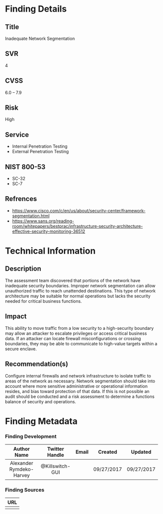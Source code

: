 
# Finding Details 

## Title
  Inadequate Network Segmentation 
## SVR
  4
## CVSS
  6.0 – 7.9
## Risk
  High
## Service
  * Internal Penetration Testing
  * External Penetration Testing 
## NIST 800-53 
  * SC-32
  * SC-7
## Refrences
  * https://www.cisco.com/c/en/us/about/security-center/framework-segmentation.html
  * https://www.sans.org/reading-room/whitepapers/bestprac/infrastructure-security-architecture-effective-security-monitoring-36512
  
# Technical Information

## Description 
The assessment team discovered that portions of the network have inadequate security boundaries. Improper network segmentation can allow unauthorized traffic to reach unattended destinations. This type of network architecture may be suitable for normal operations but lacks the security needed for critical business functions. 

## Impact
This ability to move traffic from a low security to a high-security boundary may allow an attacker to escalate privileges or access critical business data. If an attacker can locate firewall misconfigurations or crossing boundaries, they may be able to communicate to high-value targets within a secure enclave. 


## Recommendation(s)
Configure internal firewalls and network infrastructure to isolate traffic to areas of the network as necessary.  Network segmentation should take into account where more sensitive administrative or operational information resides, and bias toward protection of that data. If this is not possible an audit should be conducted and a risk assessment to determine a functions balance of security and operations. 

# Finding Metadata
### Finding Development
| Author Name | Twitter Handle | Email | Created | Updated |
|:-:|:-:|:-:|:-:|:-:|
| Alexander Rymdeko-Harvey | @Killswitch-GUI |  | 09/27/2017 | 09/27/2017 |

### Finding Sources
| URL | 
|:-:|
|  |
